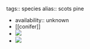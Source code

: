 tags:: species
alias:: scots pine

- availability:: unknown
- [[conifer]]
- ![](https://peach-geographical-bat-397.mypinata.cloud/ipfs/QmcMvDusy6ARyNzABEozsPfDABwU4Wf1evae5ZWFvrywEe)
- ![](https://peach-geographical-bat-397.mypinata.cloud/ipfs/QmNp2jZhkw7uZaa86nJSFKjfr6h7Xbp6kfijUpZ6AVFxbx)